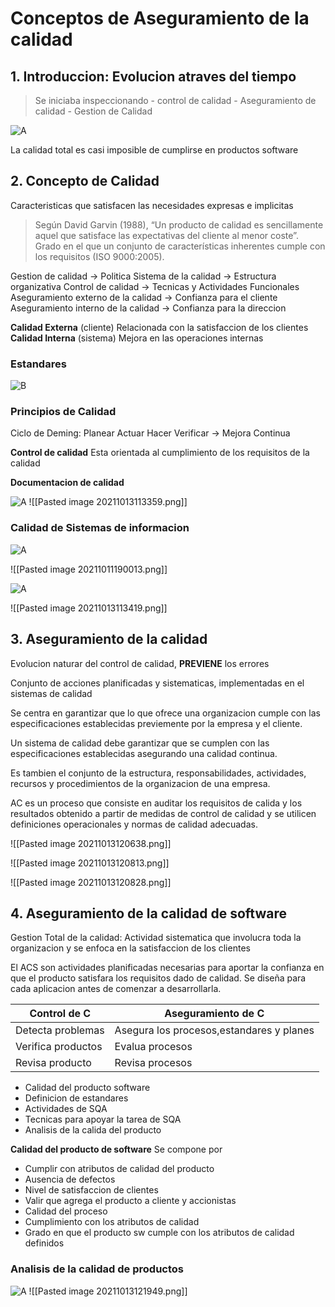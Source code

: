 # Conceptos de Aseguramiento de la calidad

## 1. Introduccion: Evolucion atraves del tiempo

>Se iniciaba inspeccionando - control de calidad - Aseguramiento de calidad - Gestion de Calidad

![A](../img/Pasted%20image%2020211011183735.png)

La calidad total es casi imposible de cumplirse en productos software

## 2. Concepto de Calidad

Caracteristicas que satisfacen las necesidades expresas e implicitas
> Según David Garvin (1988), “Un producto de calidad es sencillamente aquel que satisface las expectativas del cliente al menor coste”.
> Grado en el que un conjunto de características inherentes cumple con los requisitos (ISO 9000:2005).

Gestion de calidad -> Politica
Sistema de la calidad -> Estructura organizativa
Control de calidad -> Tecnicas y Actividades Funcionales
Aseguramiento externo de la calidad -> Confianza para el cliente
Aseguramiento interno de la calidad -> Confianza para la direccion

**Calidad Externa** (cliente)
Relacionada con la satisfaccion de los clientes
**Calidad Interna** (sistema)
Mejora en las operaciones internas

### Estandares

![B](../img/Pasted%20image%2020211011185524.png)

### Principios de Calidad

Ciclo de Deming: Planear Actuar Hacer Verificar -> Mejora Continua

**Control de calidad**
Esta orientada al cumplimiento de los requisitos de la calidad

**Documentacion de calidad**

![A](../img/Pasted%20image%2020211013113359.png)
![[Pasted image 20211013113359.png]]

### Calidad de Sistemas de informacion

![A](../img/Pasted%20image%2020211011190013.png)

![[Pasted image 20211011190013.png]]

![A](../img/Pasted%20image%2020211013113419.png)

![[Pasted image 20211013113419.png]]

## 3. Aseguramiento de la calidad

Evolucion naturar del control de calidad, **PREVIENE** los errores  

Conjunto de acciones planificadas y sistematicas, implementadas en el sistemas de calidad

Se centra en garantizar que lo que ofrece una organizacion cumple con las especificaciones establecidas previemente por la empresa y el cliente.

Un sistema de calidad debe garantizar que se cumplen con las especificaciones establecidas asegurando una calidad continua.

Es tambien el conjunto de la estructura, responsabilidades, actividades, recursos y procedimientos de la organizacion de una empresa.

AC es un proceso que consiste en auditar los requisitos de calida y los resultados obtenido a partir de medidas de control de calidad y se utilicen definiciones operacionales y normas de calidad adecuadas.

![[Pasted image 20211013120638.png]]

![[Pasted image 20211013120813.png]]

![[Pasted image 20211013120828.png]]

## 4. Aseguramiento de la calidad de software

Gestion Total de la calidad: Actividad sistematica que involucra toda la organizacion y se enfoca en la satisfaccion de los clientes

El ACS son actividades planificadas necesarias para aportar la confianza en que el producto satisfara los requisitos dado de calidad.
Se diseña para cada aplicacion antes de comenzar a desarrollarla.

| Control de C       | Aseguramiento de C                       |
| ------------------ | ---------------------------------------- |
| Detecta problemas  | Asegura los procesos,estandares y planes |
| Verifica productos | Evalua procesos                          |
| Revisa producto    | Revisa procesos                          |

- Calidad del producto software
- Definicion de estandares
- Actividades de SQA
- Tecnicas para apoyar la tarea de SQA
- Analisis de la calida del producto

**Calidad del producto de software**
Se compone por

- Cumplir con atributos de calidad del producto
- Ausencia de defectos
- Nivel de satisfaccion de clientes
- Valir que agrega el producto a cliente y accionistas
- Calidad del proceso
- Cumplimiento con los atributos de calidad
- Grado en que el producto sw cumple con los atributos de calidad definidos

### Analisis de la calidad de productos

![A](../img/Pasted%20image%2020211013121949.png)
![[Pasted image 20211013121949.png]]

